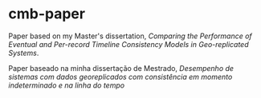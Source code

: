 cmb-paper
=========

Paper based on my Master's dissertation, *Comparing the Performance of Eventual and Per-record Timeline
Consistency Models in Geo-replicated Systems*.

Paper baseado na minha dissertação de Mestrado, *Desempenho de sistemas com dados georeplicados com consistência em momento indeterminado e na linha do tempo*

